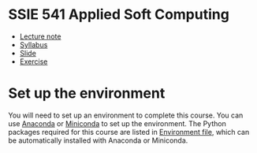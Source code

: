 # SSIE 541 Applied Soft Computing 

- [Lecture note](skojaku.github.io/applied-soft-comp)
- [Syllabus](docs/syllabus/syllabus.pdf)
- [Slide](docs/slide)
- [Exercise](notebooks)

# Set up the environment

You will need to set up an environment to complete this course. You can use [Anaconda](https://www.anaconda.com/products/distribution) or [Miniconda](https://docs.conda.io/en/latest/miniconda.html) to set up the environment. The Python packages required for this course are listed in [Environment file](environment.yml), which can be automatically installed with Anaconda or Miniconda.
